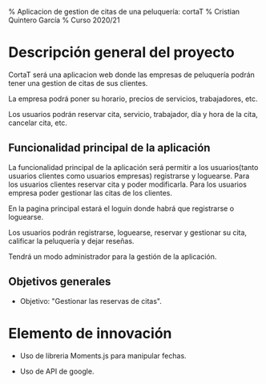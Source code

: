 % Aplicacion de gestion de citas de una peluquería: cortaT
% Cristian Quintero García
% Curso 2020/21

# Descripción general del proyecto

CortaT será una aplicacion web donde las empresas de peluquería podrán tener una gestion de citas de sus clientes.

La empresa podrá poner su horario, precios de servicios, trabajadores, etc.

Los usuarios podrán reservar cita, servicio, trabajador, día y hora de la cita, cancelar cita, etc.

## Funcionalidad principal de la aplicación

La funcionalidad principal de la aplicación será permitir a los usuarios(tanto usuarios clientes como usuarios empresas) registrarse y loguearse. Para los usuarios clientes reservar cita y poder modificarla. Para los usuarios empresa poder gestionar las citas de los clientes.

En la pagina principal estará el loguin donde habrá que registrarse o loguearse.

Los usuarios podrán registrarse, loguearse, reservar y gestionar su cita, calificar la peluquería y dejar reseñas.

Tendrá un modo administrador para la gestión de la aplicación.

## Objetivos generales

- Objetivo: "Gestionar las reservas de citas".

# Elemento de innovación

- Uso de libreria Moments.js para manipular fechas.

- Uso de API de google.

